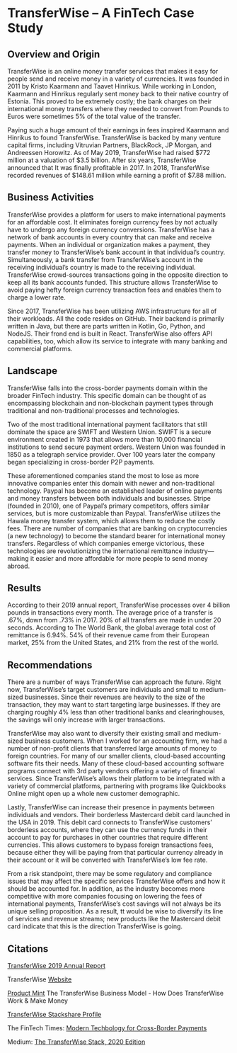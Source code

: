 # TransferWise – A FinTech Case Study


## Overview and Origin

TransferWise is an online money transfer services that makes it easy for people send and receive money in a variety of currencies.  It was founded in 2011 by Kristo Kaarmann and Taavet Hinrikus.  While working in London, Kaarmann and Hinrikus regularly sent money back to their native country of Estonia.  This proved to be extremely costly; the bank charges on their international money transfers where they needed to convert from Pounds to Euros were sometimes 5% of the total value of the transfer.  

Paying such a huge amount of their earnings in fees inspired Kaarmann and Hinrikus to found TransferWise.  TransferWise is backed by many venture capital firms, including Vitruvian Partners, BlackRock, JP Morgan, and Andreessen Horowitz.  As of May 2019, TransferWise had raised $772 million at a valuation of $3.5 billion.  After six years, TransferWise announced that It was finally profitable in 2017.  In 2018, TransferWise recorded revenues of $148.61 million while earning a profit of $7.88 million.


## Business Activities

TransferWise provides a platform for users to make international payments for an affordable cost.  It eliminates foreign currency fees by not actually have to undergo any foreign currency conversions.  TransferWise has a network of bank accounts in every country that can make and receive payments.  When an individual or organization makes a payment, they transfer money to TransferWise’s bank account in that individual’s country.  Simultaneously, a bank transfer from TransferWise’s account in the receiving individual’s country is made to the receiving individual.  TransferWise crowd-sources transactions going in the opposite direction to keep all its bank accounts funded.  This structure allows TransferWise to avoid paying hefty foreign currency transaction fees and enables them to charge a lower rate.

Since 2017, TransferWise has been utilizing AWS infrastructure for all of their workloads.  All the code resides on GitHub.  Their backend is primarily written in Java, but there are parts written in Kotlin, Go, Python, and NodeJS.  Their frond end is built in React.  TransferWise also offers API capabilities, too, which allow its service to integrate with many banking and commercial platforms.


## Landscape

TransferWise falls into the cross-border payments domain within the broader FinTech industry.  This specific domain can be thought of as encompassing blockchain and non-blockchain payment types through traditional and non-traditional processes and technologies.

Two of the most traditional international  payment facilitators that still dominate the space are SWIFT and Western Union.  SWIFT is a secure environment created in 1973 that allows more than 10,000 financial institutions to send secure payment orders.  Western Union was founded in 1850 as a telegraph service provider.  Over 100 years later the company began specializing in cross-border P2P payments.  

These aforementioned companies stand the most to lose as more innovative companies enter this domain with newer and non-traditional technology.  Paypal has become an established leader of online payments and money transfers between both individuals and businesses.  Stripe (founded in 2010), one of Paypal’s primary competitors, offers similar services, but is more customizable than Paypal.  TransferWise utilizes the Hawala money transfer system, which allows them to reduce the costly fees.  There are number of companies that are banking on cryptocurrencies (a new technology) to become the standard bearer for international money transfers.  Regardless of which companies emerge victorious, these technologies are revolutionizing the international remittance industry—making it easier and more affordable for more people to send money abroad.  


## Results

According to their 2019 annual report, TransferWise processes over 4 billion pounds in transactions every month.  The average price of a transfer is .67%, down from .73% in 2017.  20% of all transfers are made in under 20 seconds.  According to The World Bank, the global average total cost of remittance is 6.94%.  54% of their revenue came from their European market,  25% from the United States, and 21% from the rest of the world.


## Recommendations

There are a number of ways TransferWise can approach the future.  Right now, TransferWise’s target customers are individuals and small to medium-sized businesses.  Since their revenues are heavily to the size of the transaction, they may want to start targeting large businesses.  If they are charging roughly 4% less than other traditional banks and clearinghouses, the savings will only increase with larger transactions.

TransferWise may also want to diversify their existing small and medium-sized business customers.  When I worked for an accounting firm, we had a number of non-profit clients that transferred large amounts of money to foreign countries.  For many of our smaller clients, cloud-based accounting software fits their needs.  Many of these cloud-based accounting software programs connect with 3rd party vendors offering a variety of financial services.  Since TransferWise’s allows their platform to be integrated with a variety of commercial platforms, partnering with programs like Quickbooks Online might open up a whole new customer demographic.

Lastly, TransferWise can increase their presence in payments between individuals and vendors.  Their borderless Mastercard debit card launched in the USA in 2019.  This debit card connects to TransferWise customers’ borderless accounts, where they can use the currency funds in their account to pay for purchases in other countries that require different currencies.  This allows customers to bypass foreign transactions fees, because either they will be paying from that particular currency already in their account or it will be converted with TransferWise’s low fee rate.

From a risk standpoint, there may be some regulatory and compliance issues that may affect the specific services TransferWise offers and how it should be accounted for.  In addition, as the industry becomes more competitive with more companies focusing on lowering the fees of international payments, TransferWise’s cost savings will not always be its unique selling proposition.  As a result, tt would be wise to diversify its line of services  and revenue streams; new products like the Mastercard debit card indicate that this is the direction TransferWise is going.


## Citations

[TransferWise 2019 Annual Report](https://transferwise.com/gb/blog/annualreport2019)

TransferWise [Website](https://transferwise.com/us)

[Product Mint](https://productmint.com/the-transferwise-business-model-how-does-transferwise-make-money/#TransferWise_Valuation,_Funding,_Revenue_Potential_IPO) The TransferWise Business Model - How Does TransferWise Work & Make Money

[TransferWise Stackshare Profile](https://stackshare.io/transferwise#stacks)

The FinTech Times: [Modern Techbology for Cross-Border Payments](https://thefintechtimes.com/cross-border-payments/)

Medium: [The TransferWise Stack, 2020 Edition](https://medium.com/transferwise-engineering/the-transferwise-stack-2020-edition-68f70267501b)
